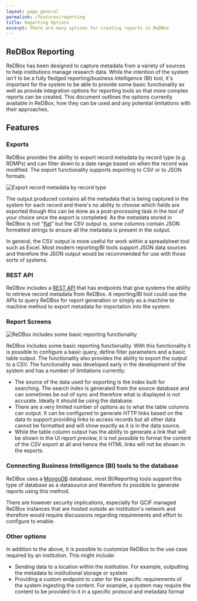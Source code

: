 ```yaml
---
layout: page_general
permalink: /features/reporting
title: Reporting Options
excerpt: There are many options for creating reports in ReDBox
---
```


## ReDBox Reporting

ReDBox has been designed to capture metadata from a variety of sources to help institutions 
manage research data. While the intention of the system isn't to be a fully fledged 
reporting/business intelligence (BI) tool, it's important for the system to be able to 
provide some basic functionality as well as provide integration options for reporting tools 
so that more complex reports can be created. This document outlines the options currently 
available in ReDBox, how they can be used and any potential limitations with their approaches.

## Features

### Exports

ReDBox provides the ability to export record metadata by record type (e.g. RDMPs) and can 
filter down to a date range based on when the record was modified. 
The export functionality supports exporting to CSV or to JSON formats.

<img src="{{ '/static/images/reporting-exports.png' | relative_url }}"
class="img-fluid border"
alt="Export record metadata by record type">


The output produced contains all the metadata that is being captured in the system for each 
record and there's no ability to choose which fields are exported though this can be done as 
a post-processing task in the tool of your choice once the export is completed. 
As the metadata stored in ReDBox is not 
"[flat](https://www.techtarget.com/searchdatamanagement/definition/flat-file)" 
but the CSV output is, some columns contain 
JSON formatted strings to ensure all the metadata is present in the output. 

In general, the CSV output is more useful for work within a spreadsheet tool such as Excel. 
Most modern reporting/BI tools support JSON data sources and therefore the JSON output would 
be recommended for use with those sorts of systems.

### REST API

ReDBox includes a 
[REST API](https://redbox-mint.github.io/redbox-portal/additional-documentation/rest-api.html)
that has endpoints that give systems the ability to retrieve record 
metadata from ReDBox. A reporting/BI tool could use the APIs to query ReDBox for report generation 
or simply as a machine to machine method to export metadata for importation into the system.

### Report Screens

<img src="{{ '/static/images/reporting-report-screens.png' | relative_url }}" class="img-fluid border" alt="ReDBox includes some basic reporting functionality">

ReDBox includes some basic reporting functionality.
With this functionality it is possible to configure a basic query, define filter parameters and 
a basic table output. The functionality also provides the ability to export the output to a CSV.
The functionality was developed early in the development of the system and has a number of 
limitations currently:

- The source of the data used for exporting is the index built for searching. 
  The search index is generated from the source database and can sometimes be out of sync and 
  therefore what is displayed is not accurate. Ideally it should be using the database.
- There are a very limited number of options as to what the table columns can output. It can be 
  configured to generate HTTP links based on the data to support providing links to access records
  but all other data cannot be formatted and will show exactly as it is in the data source.
- While the table column output has the ability to generate a link that will be shown in the UI 
  report preview, it is not possible to format the content of the CSV export at all and hence the 
  HTML links will not be shown in the exports.

### Connecting Business Intelligence (BI) tools to the database

ReDBox uses a 
[MongoDB](https://www.mongodb.com/)
database, most BI/Reporting tools support this type of database as a 
datasource and therefore its possible to generate reports using this method.

There are however security implications, especially for QCIF managed ReDBox instances that are 
hosted outside an institution's network and therefore would require discussions regarding 
requirements and effort to configure to enable.

### Other options

In addition to the above, it is possible to customize ReDBox to the use case required by an 
institution. This might include:
- Sending data to a location within the institution. For example, outputting the metadata to 
  institutional storage or system
- Providing a custom endpoint to cater for the specific requirements of the system ingesting 
  the content. For example, a system may require the content to be provided to it in a specific 
  protocol and metadata format

